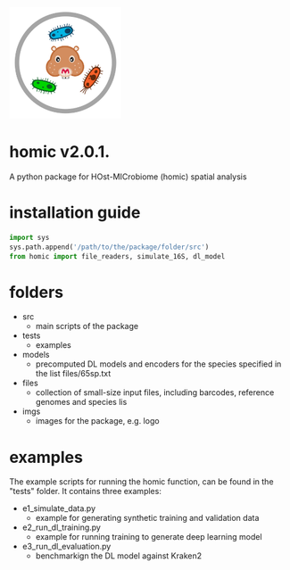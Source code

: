 <img src="imgs/logo_homics.png" width="200">

# homic v2.0.1.

A python package for HOst-MICrobiome (homic) spatial analysis 

# installation guide

```python
import sys
sys.path.append('/path/to/the/package/folder/src')
from homic import file_readers, simulate_16S, dl_model
```
 
# folders

* src
    - main scripts of the package
* tests
    - examples
* models
    - precomputed DL models and encoders for the species specified in the list files/65sp.txt
* files
    - collection of small-size input files, including barcodes, reference genomes and species lis
* imgs
    - images for the package, e.g. logo

# examples

The example scripts for running the homic function, can be found in the "tests" folder.
It contains three examples:

* e1_simulate_data.py
    - example for generating synthetic training and validation data
* e2_run_dl_training.py
    - example for running training to generate deep learning model
* e3_run_dl_evaluation.py
    - benchmarkign the DL model against Kraken2
